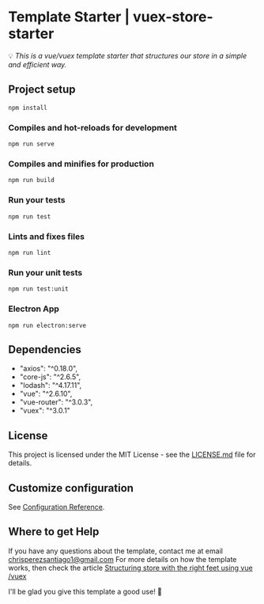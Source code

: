 # Template Starter | vuex-store-starter
💡 *This is a vue/vuex template starter that structures our store in a simple and efficient way.* 

## Project setup
```
npm install
```

### Compiles and hot-reloads for development
```
npm run serve
```

### Compiles and minifies for production
```
npm run build
```

### Run your tests
```
npm run test
```

### Lints and fixes files
```
npm run lint
```

### Run your unit tests
```
npm run test:unit
```

### Electron App
```
npm run electron:serve
```

## Dependencies
- "axios": "^0.18.0",
- "core-js": "^2.6.5",
- "lodash": "^4.17.11",
- "vue": "^2.6.10",
- "vue-router": "^3.0.3",
- "vuex": "^3.0.1"

## License
This project is licensed under the MIT License - see the [LICENSE.md](https://github.com/ChrisMichaelPerezSantiago/vuex-store-starter/blob/master/LICENSE) file for details.

## Customize configuration
See [Configuration Reference](https://cli.vuejs.org/config/).


## Where to get Help
If you have any questions about the template, contact me at email chrisperezsantiago1@gmail.com
For more details on how the template works, then check the article [Structuring store with the right feet using vue /vuex](https://medium.com/@chrismichaelperez/structuring-store-with-the-right-feet-using-vue-vuex-4ab69070cac0)


I'll be glad you give this template a good use! 💖

